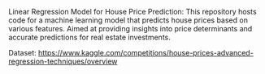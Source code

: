 Linear Regression Model for House Price Prediction: This repository hosts code for a machine learning model that predicts house prices based on various features. Aimed at providing insights into price determinants and accurate predictions for real estate investments.

Dataset: https://www.kaggle.com/competitions/house-prices-advanced-regression-techniques/overview
